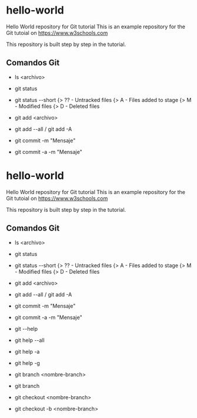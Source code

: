 # hello-world
Hello World repository for Git tutorial
This is an example repository for the Git tutoial on https://www.w3schools.com

This repository is built step by step in the tutorial.

## Comandos Git
- ls &lt;archivo&gt;
- git status
- git status --short
    {>  ?? - Untracked files
    {>  A - Files added to stage
    {>  M - Modified files
    {>  D - Deleted files

- git add &lt;archivo&gt;
- git add --all / git add -A
- git commit -m "Mensaje"
- git commit -a -m "Mensaje"

# hello-world
Hello World repository for Git tutorial
This is an example repository for the Git tutoial on https://www.w3schools.com

This repository is built step by step in the tutorial.

## Comandos Git
- ls &lt;archivo&gt;
- git status
- git status --short
    {>  ?? - Untracked files
    {>  A - Files added to stage
    {>  M - Modified files
    {>  D - Deleted files

- git add &lt;archivo&gt;
- git add --all / git add -A
- git commit -m "Mensaje"
- git commit -a -m "Mensaje"

- git --help
- git help --all
- git help -a
- git help -g

- git branch &lt;nombre-branch&gt;
- git branch
- git checkout &lt;nombre-branch&gt; 
- git checkout -b &lt;nombre-branch&gt; 